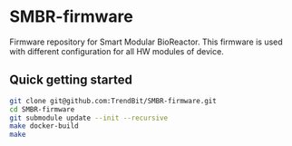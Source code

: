 # SMBR-firmware
Firmware repository for Smart Modular BioReactor. This firmware is used with different configuration for all HW modules of device.

## Quick getting started
```zsh
git clone git@github.com:TrendBit/SMBR-firmware.git
cd SMBR-firmware
git submodule update --init --recursive
make docker-build
make
```


